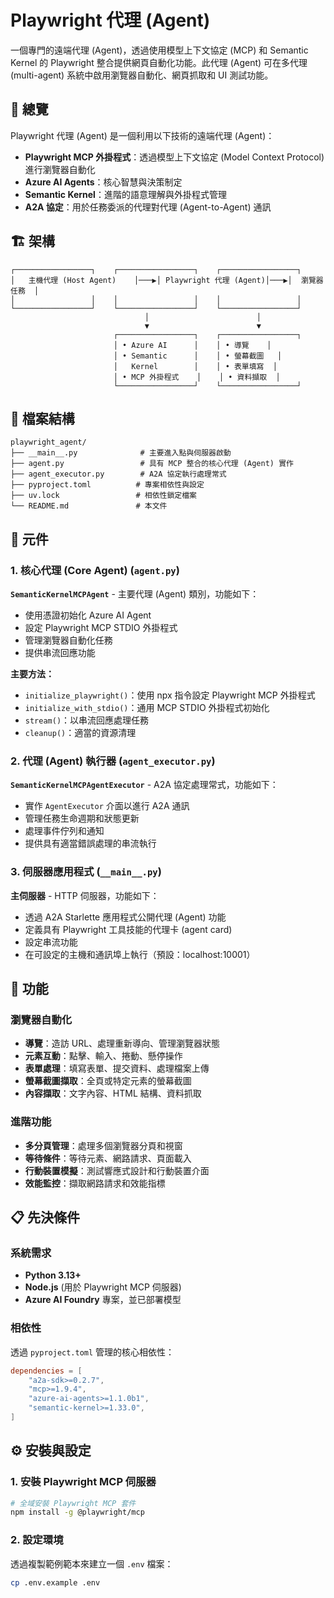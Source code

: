 # Playwright 代理 (Agent)

一個專門的遠端代理 (Agent)，透過使用模型上下文協定 (MCP) 和 Semantic Kernel 的 Playwright 整合提供網頁自動化功能。此代理 (Agent) 可在多代理 (multi-agent) 系統中啟用瀏覽器自動化、網頁抓取和 UI 測試功能。

## 🚀 總覽

Playwright 代理 (Agent) 是一個利用以下技術的遠端代理 (Agent)：
- **Playwright MCP 外掛程式**：透過模型上下文協定 (Model Context Protocol) 進行瀏覽器自動化
- **Azure AI Agents**：核心智慧與決策制定
- **Semantic Kernel**：進階的語意理解與外掛程式管理
- **A2A 協定**：用於任務委派的代理對代理 (Agent-to-Agent) 通訊

## 🏗️ 架構

```
┌─────────────────┐    ┌─────────────────┐    ┌─────────────────┐
│   主機代理 (Host Agent)    │───▶│ Playwright 代理 (Agent)│───▶│  瀏覽器任務  │
│                 │    │                 │    │                 │
└─────────────────┘    └─────────────────┘    └─────────────────┘
                              │                        │
                              ▼                        ▼
                       ┌─────────────────┐    ┌─────────────────┐
                       │ • Azure AI      │    │ • 導覽    │
                       │ • Semantic      │    │ • 螢幕截圖   │
                       │   Kernel        │    │ • 表單填寫  │
                       │ • MCP 外掛程式    │    │ • 資料擷取  │
                       └─────────────────┘    └─────────────────┘
```

## 📂 檔案結構

```
playwright_agent/
├── __main__.py              # 主要進入點與伺服器啟動
├── agent.py                 # 具有 MCP 整合的核心代理 (Agent) 實作
├── agent_executor.py        # A2A 協定執行處理常式
├── pyproject.toml          # 專案相依性與設定
├── uv.lock                 # 相依性鎖定檔案
└── README.md               # 本文件
```

## 🔧 元件

### 1. 核心代理 (Core Agent) (`agent.py`)

**`SemanticKernelMCPAgent`** - 主要代理 (Agent) 類別，功能如下：
- 使用憑證初始化 Azure AI Agent
- 設定 Playwright MCP STDIO 外掛程式
- 管理瀏覽器自動化任務
- 提供串流回應功能

**主要方法：**
- `initialize_playwright()`：使用 npx 指令設定 Playwright MCP 外掛程式
- `initialize_with_stdio()`：通用 MCP STDIO 外掛程式初始化
- `stream()`：以串流回應處理任務
- `cleanup()`：適當的資源清理

### 2. 代理 (Agent) 執行器 (`agent_executor.py`)

**`SemanticKernelMCPAgentExecutor`** - A2A 協定處理常式，功能如下：
- 實作 `AgentExecutor` 介面以進行 A2A 通訊
- 管理任務生命週期和狀態更新
- 處理事件佇列和通知
- 提供具有適當錯誤處理的串流執行

### 3. 伺服器應用程式 (`__main__.py`)

**主伺服器** - HTTP 伺服器，功能如下：
- 透過 A2A Starlette 應用程式公開代理 (Agent) 功能
- 定義具有 Playwright 工具技能的代理卡 (agent card)
- 設定串流功能
- 在可設定的主機和通訊埠上執行（預設：localhost:10001）

## 🎯 功能

### 瀏覽器自動化
- **導覽**：造訪 URL、處理重新導向、管理瀏覽器狀態
- **元素互動**：點擊、輸入、捲動、懸停操作
- **表單處理**：填寫表單、提交資料、處理檔案上傳
- **螢幕截圖擷取**：全頁或特定元素的螢幕截圖
- **內容擷取**：文字內容、HTML 結構、資料抓取

### 進階功能
- **多分頁管理**：處理多個瀏覽器分頁和視窗
- **等待條件**：等待元素、網路請求、頁面載入
- **行動裝置模擬**：測試響應式設計和行動裝置介面
- **效能監控**：擷取網路請求和效能指標

## 📋 先決條件

### 系統需求
- **Python 3.13+**
- **Node.js** (用於 Playwright MCP 伺服器)
- **Azure AI Foundry** 專案，並已部署模型

### 相依性
透過 `pyproject.toml` 管理的核心相依性：
```toml
dependencies = [
    "a2a-sdk>=0.2.7",
    "mcp>=1.9.4", 
    "azure-ai-agents>=1.1.0b1",
    "semantic-kernel>=1.33.0",
]
```

## ⚙️ 安裝與設定


### 1. 安裝 Playwright MCP 伺服器

```bash
# 全域安裝 Playwright MCP 套件
npm install -g @playwright/mcp
```

### 2. 設定環境
透過複製範例範本來建立一個 `.env` 檔案：

```bash
cp .env.example .env
```

